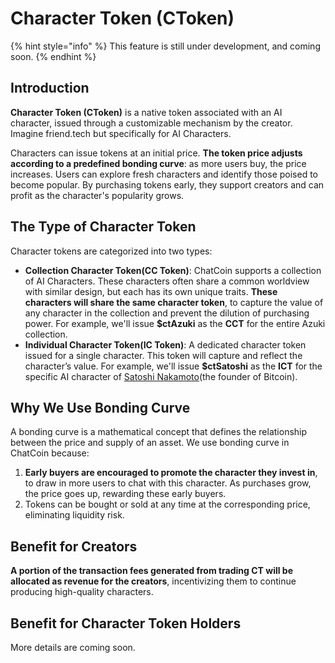 # Character Token (CToken)

{% hint style="info" %}
This feature is still under development, and coming soon.
{% endhint %}

## Introduction

**Character Token (CToken)** is a native token associated with an AI character, issued through a customizable mechanism by the creator. Imagine friend.tech but specifically for AI Characters.

Characters can issue tokens at an initial price. **The token price adjusts according to a predefined bonding curve**: as more users buy, the price increases. Users can explore fresh characters and identify those poised to become popular. By purchasing tokens early, they support creators and can profit as the character's popularity grows.

## The Type of Character Token

Character tokens are categorized into two types:

* **Collection Character Token(CC Token)**: ChatCoin supports a collection of AI Characters. These characters often share a common worldview with similar design, but each has its own unique traits. **These characters will share the same character token**, to capture the value of any character in the collection and prevent the dilution of purchasing power. For example, we'll issue **$ctAzuki** as the **CCT** for the entire Azuki collection.
* **Individual Character Token(IC Token)**: A dedicated character token issued for a single character. This token will capture and reflect the character’s value. For example, we'll issue **$ctSatoshi** as the **ICT** for the specific AI character of [Satoshi Nakamoto](https://en.wikipedia.org/wiki/Satoshi\_Nakamoto)(the founder of Bitcoin).

## Why We Use Bonding Curve

A bonding curve is a mathematical concept that defines the relationship between the price and supply of an asset. We use bonding curve in ChatCoin because:

1. **Early buyers are encouraged to promote the character they invest in**, to draw in more users to chat with this character. As purchases grow, the price goes up, rewarding these early buyers.
2. Tokens can be bought or sold at any time at the corresponding price, eliminating liquidity risk.

## Benefit for Creators

**A portion of the transaction fees generated from trading CT will be allocated as revenue for the creators**, incentivizing them to continue producing high-quality characters.

## Benefit for Character Token Holders

More details are coming soon.
